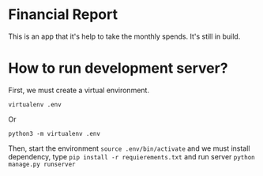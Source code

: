 # Financial Report
This is an app that it's help to take the monthly spends. It's still in build.

# How to run development server?
First, we must create a virtual environment.

```
virtualenv .env
```
Or
```
python3 -m virtualenv .env
```
Then, start the environment `source .env/bin/activate` and we must install dependency, type `pip install -r requierements.txt` and run server `python manage.py runserver`
